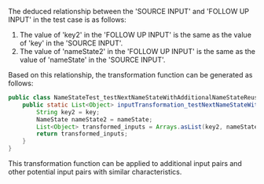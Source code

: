 The deduced relationship between the 'SOURCE INPUT' and 'FOLLOW UP INPUT' in the test case is as follows:

1. The value of 'key2' in the 'FOLLOW UP INPUT' is the same as the value of 'key' in the 'SOURCE INPUT'.
2. The value of 'nameState2' in the 'FOLLOW UP INPUT' is the same as the value of 'nameState' in the 'SOURCE INPUT'.

Based on this relationship, the transformation function can be generated as follows:

```java
public class NameStateTest_testNextNameStateWithAdditionalNameStateReuse {
    public static List<Object> inputTransformation_testNextNameStateWithAdditionalNameStateReuse(String key, NameState nextNameState) {
        String key2 = key;
        NameState nameState2 = nameState;
        List<Object> transformed_inputs = Arrays.asList(key2, nameState2);
        return transformed_inputs;
    }
}
```

This transformation function can be applied to additional input pairs and other potential input pairs with similar characteristics.